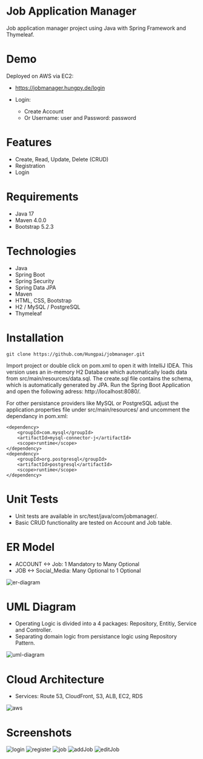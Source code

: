 # Job Application Manager

Job application manager project using Java with Spring Framework and Thymeleaf.

# Demo

Deployed on AWS via EC2:

- https://jobmanager.hungpy.de/login

- Login:
    - Create Account
    - Or Username: user and Password: password

# Features

- Create, Read, Update, Delete (CRUD)
- Registration
- Login

# Requirements

- Java 17
- Maven 4.0.0
- Bootstrap 5.2.3

# Technologies

- Java
- Spring Boot
- Spring Security
- Spring Data JPA
- Maven
- HTML, CSS, Bootstrap
- H2 / MySQL / PostgreSQL
- Thymeleaf

# Installation

```
git clone https://github.com/Hungpai/jobmanager.git
```

Import project or double click on pom.xml to open it with IntelliJ IDEA.
This version uses an in-memory H2 Database which automatically
loads data from src/main/resources/data.sql. The create.sql file contains the
schema, which is automatically generated by JPA.
Run the Spring Boot Application and open the following adress: http://localhost:8080/.

For other persistance providers like MySQL or PostgreSQL adjust the application.properties file under
src/main/resources/ and uncomment the dependancy in pom.xml:

```
<dependency>
    <groupId>com.mysql</groupId>
    <artifactId>mysql-connector-j</artifactId>
    <scope>runtime</scope>
</dependency>
<dependency>
    <groupId>org.postgresql</groupId>
    <artifactId>postgresql</artifactId>
    <scope>runtime</scope>
</dependency>
```

# Unit Tests

- Unit tests are available in src/test/java/com/jobmanager/.
- Basic CRUD functionality are tested on Account and Job table.

# ER Model

- ACCOUNT <-> Job: 1 Mandatory to Many Optional
- JOB <-> Social_Media: Many Optional to 1 Optional

![er-diagram](schema.JPG)

# UML Diagram

- Operating Logic is divided into a 4 packages: Repository, Entitiy, Service and Controller.
- Separating domain logic from persistance logic using Repository Pattern.

![uml-diagram](uml_diagram.jpg)

# Cloud Architecture
- Services: Route 53, CloudFront, S3, ALB, EC2, RDS

![aws](aws.jpg)

# Screenshots

![login](screenshots/login.JPG)
![register](screenshots/registration.JPG)
![job](screenshots/job.JPG)
![addJob](screenshots/add_job.JPG)
![editJob](screenshots/edit_job.JPG)
